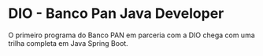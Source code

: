 # DIO - Banco Pan Java Developer
O primeiro programa do Banco PAN em parceria com a DIO chega com uma trilha completa em Java Spring Boot.

